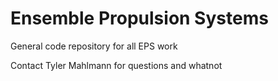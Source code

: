 # Ensemble Propulsion Systems

General code repository for all EPS work

Contact Tyler Mahlmann for questions and whatnot
